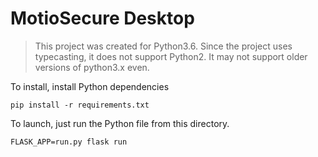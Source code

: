 # MotioSecure Desktop

> This project was created for Python3.6. Since the project uses typecasting, it does not support Python2. It may not support older versions of python3.x even.

To install, install Python dependencies

```
pip install -r requirements.txt
```

To launch, just run the Python file from this directory.

```
FLASK_APP=run.py flask run
```
